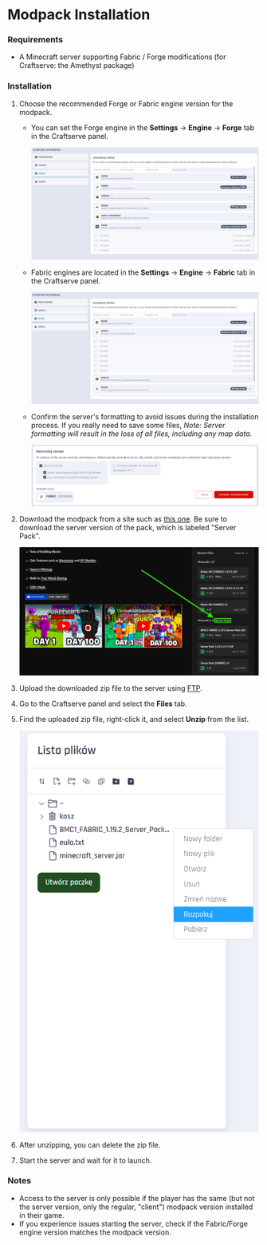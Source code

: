 # Modpack Installation

### Requirements

* A Minecraft server supporting Fabric / Forge modifications (for Craftserve: the Amethyst package)

### Installation

1. Choose the recommended Forge or Fabric engine version for the modpack.
   - You can set the Forge engine in the **Settings** -> **Engine** -> **Forge** tab in the Craftserve panel.
   
     ![image](./img/modpack/select_engine_forge.png)
   - Fabric engines are located in the **Settings** -> **Engine** -> **Fabric** tab in the Craftserve panel.
   
     ![image](./img/bettermc/select_engine.png)
   - Confirm the server's formatting to avoid issues during the installation process. If you really need to save some files, 
   *Note: Server formatting will result in the loss of all files, including any map data.*
   
     ![image](./img/bettermc/save_engine.png)
2. Download the modpack from a site such as [this one](https://www.curseforge.com/minecraft/modpacks). Be sure to download the server version of the pack, which is labeled "Server Pack".

    ![image](./img/bettermc/download_serverpack.png)
3. Upload the downloaded zip file to the server using [FTP](ftp.md).
4. Go to the Craftserve panel and select the **Files** tab.
5. Find the uploaded zip file, right-click it, and select **Unzip** from the list.

    ![image](./img/bettermc/unzip.png)
6. After unzipping, you can delete the zip file.
7. Start the server and wait for it to launch.

### Notes
- Access to the server is only possible if the player has the same (but not the server version, only the regular, "client") modpack version installed in their game. 
- If you experience issues starting the server, check if the Fabric/Forge engine version matches the modpack version.
